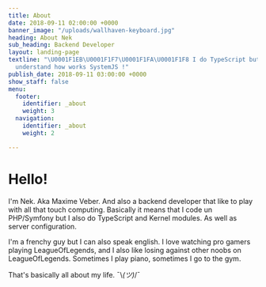 ```yaml
---
title: About
date: 2018-09-11 02:00:00 +0000
banner_image: "/uploads/wallhaven-keyboard.jpg"
heading: About Nek
sub_heading: Backend Developer
layout: landing-page
textline: "\U0001F1EB\U0001F1F7\U0001F1FA\U0001F1F8 I do TypeScript but still don't
  understand how works SystemJS !"
publish_date: 2018-09-11 03:00:00 +0000
show_staff: false
menu:
  footer:
    identifier: _about
    weight: 3
  navigation:
    identifier: _about
    weight: 2

---
```

# Hello!

I'm Nek. Aka Maxime Veber. And also a backend developer that like to play with all that touch computing. Basically it means that I code un PHP/Symfony but I also do TypeScript and Kernel modules. As well as server configuration.

I'm a frenchy guy but I can also speak english. I love watching pro gamers playing LeagueOfLegends, and I also like losing against other noobs on LeagueOfLegends. Sometimes I play piano, sometimes I go to the gym.

That's basically all about my life. ¯\\_(ツ)_/¯